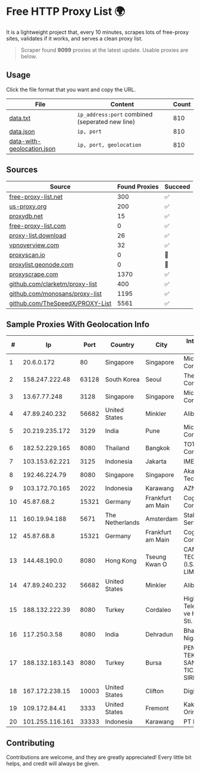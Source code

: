 
# Free HTTP Proxy List 🌍

It is a lightweight project that, every 10 minutes, scrapes lots of free-proxy sites, validates if it works, and serves a clean proxy list.


> Scraper found **9099** proxies at the latest update. Usable proxies are below.

## Usage

Click the file format that you want and copy the URL.


|File|Content|Count|
|----|-------|-----|
|[data.txt](https://raw.githubusercontent.com/themiralay/Proxy-List-World/master/data.txt)|`ip_address:port` combined (seperated new line)|810|
|[data.json](https://raw.githubusercontent.com/themiralay/Proxy-List-World/master/data.json)|`ip, port`|810|
|[data-with-geolocation.json](https://raw.githubusercontent.com/themiralay/Proxy-List-World/master/data-with-geolocation.json)|`ip, port, geolocation`|810|

## Sources

|Source|Found Proxies|Succeed|
|------|-------------|-------|
|[free-proxy-list.net](https://free-proxy-list.net)|300|✅|
|[us-proxy.org](https://www.us-proxy.org)|200|✅|
|[proxydb.net](http://proxydb.net)|15|✅|
|[free-proxy-list.com](https://free-proxy-list.com/?page=&port=&type%5B%5D=http&type%5B%5D=https&up_time=0&search=Search)|0|✅|
|[proxy-list.download](https://www.proxy-list.download/HTTP)|26|✅|
|[vpnoverview.com](https://vpnoverview.com/privacy/anonymous-browsing/free-proxy-servers)|32|✅|
|[proxyscan.io](https://www.proxyscan.io)|0|🚫|
|[proxylist.geonode.com](https://proxylist.geonode.com/api/proxy-list?limit=300&page=1&sort_by=lastChecked&sort_type=desc&protocols=http,https)|0|🚫|
|[proxyscrape.com](https://api.proxyscrape.com/v2/?request=displayproxies&protocol=http&timeout=10000&country=all&ssl=all&anonymity=all)|1370|✅|
|[github.com/clarketm/proxy-list](https://raw.githubusercontent.com/clarketm/proxy-list/master/proxy-list-raw.txt)|400|✅|
|[github.com/monosans/proxy-list](https://raw.githubusercontent.com/monosans/proxy-list/main/proxies/http.txt)|1195|✅|
|[github.com/TheSpeedX/PROXY-List](https://raw.githubusercontent.com/TheSpeedX/PROXY-List/master/http.txt)|5561|✅|


## Sample Proxies With Geolocation Info

|#|Ip|Port|Country|City|Internet Service Provider|
|-|--|----|-------|----|-------------------------|
|1|20.6.0.172|80|Singapore|Singapore|Microsoft Corporation|
|2|158.247.222.48|63128|South Korea|Seoul|The Constant Company, LLC|
|3|13.67.77.248|3128|Singapore|Singapore|Microsoft Corporation|
|4|47.89.240.232|56682|United States|Minkler|Alibaba.com LLC|
|5|20.219.235.172|3129|India|Pune|Microsoft Corporation|
|6|182.52.229.165|8080|Thailand|Bangkok|TOT Public Company Limited|
|7|103.153.62.221|3125|Indonesia|Jakarta|IMEDIANET|
|8|192.46.224.79|8080|Singapore|Singapore|Akamai Technologies, Inc.|
|9|103.172.70.165|2022|Indonesia|Karawang|AZNET|
|10|45.87.68.2|15321|Germany|Frankfurt am Main|Cogent Communications|
|11|160.19.94.188|5671|The Netherlands|Amsterdam|Stallion Network Services Limited|
|12|45.87.68.8|15321|Germany|Frankfurt am Main|Cogent Communications|
|13|144.48.190.0|8080|Hong Kong|Tseung Kwan O|CAMBO (HK) TECHNOLOGY (I.S.P) CO., LIMITED|
|14|47.89.240.232|56682|United States|Minkler|Alibaba.com LLC|
|15|188.132.222.39|8080|Turkey|Cordaleo|High Speed Telekomunikasyon ve Hab. Hiz. Ltd. Sti.|
|16|117.250.3.58|8080|India|Dehradun|Bharat Sanchar Nigam Ltd|
|17|188.132.183.143|8080|Turkey|Bursa|PENTECH BILISIM TEKNOLOJILERI SANAYI VE TICARET LIMITED SIRKETi|
|18|167.172.238.15|10003|United States|Clifton|DigitalOcean, LLC|
|19|109.172.84.41|3333|United States|Fremont|Kakharov Orinbassar|
|20|101.255.116.161|33333|Indonesia|Karawang|PT Remala Abadi|



## Contributing

Contributions are welcome, and they are greatly appreciated! Every
little bit helps, and credit will always be given.

